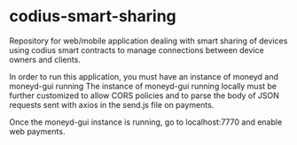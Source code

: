 # codius-smart-sharing
Repository for web/mobile application dealing with smart sharing of devices using codius smart contracts to manage connections between device owners and clients.

In order to run this application, you must have an instance of moneyd and moneyd-gui running
The instance of moneyd-gui running locally must be further customized to allow CORS policies
and to parse the body of JSON requests sent with axios in the send.js file on payments.

Once the moneyd-gui instance is running, go to localhost:7770 and enable web payments.